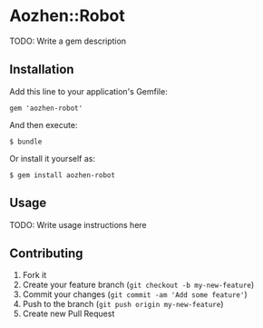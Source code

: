 # Aozhen::Robot

TODO: Write a gem description

## Installation

Add this line to your application's Gemfile:

    gem 'aozhen-robot'

And then execute:

    $ bundle

Or install it yourself as:

    $ gem install aozhen-robot

## Usage

TODO: Write usage instructions here

## Contributing

1. Fork it
2. Create your feature branch (`git checkout -b my-new-feature`)
3. Commit your changes (`git commit -am 'Add some feature'`)
4. Push to the branch (`git push origin my-new-feature`)
5. Create new Pull Request
